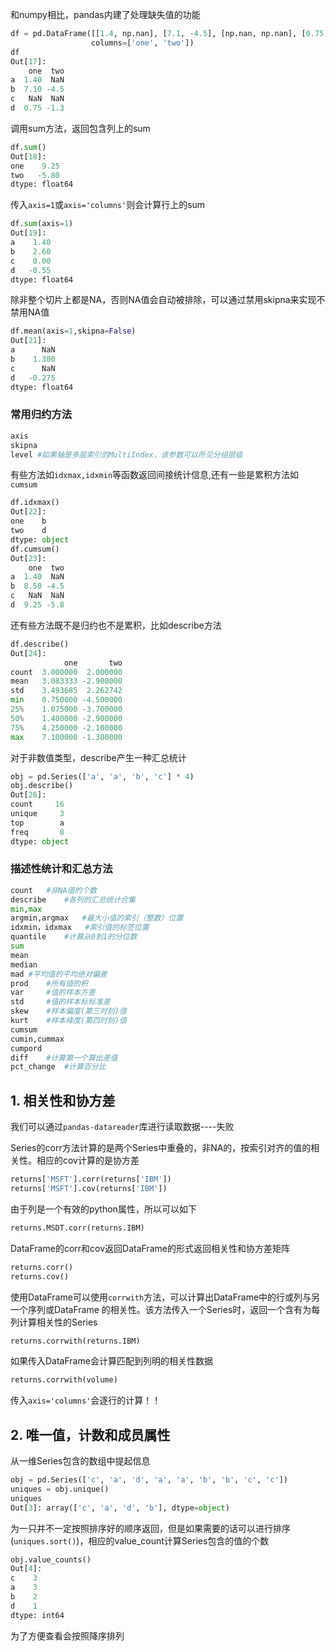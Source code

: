 和numpy相比，pandas内建了处理缺失值的功能

```python
df = pd.DataFrame([[1.4, np.nan], [7.1, -4.5], [np.nan, np.nan], [0.75, -1.3]], index=['a', 'b', 'c', 'd'],
                  columns=['one', 'two'])
df
Out[17]: 
    one  two
a  1.40  NaN
b  7.10 -4.5
c   NaN  NaN
d  0.75 -1.3

```

调用sum方法，返回包含列上的sum

```python
df.sum()
Out[18]: 
one    9.25
two   -5.80
dtype: float64

```

传入`axis=1`或`axis='columns'`则会计算行上的sum

```python
df.sum(axis=1)
Out[19]: 
a    1.40
b    2.60
c    0.00
d   -0.55
dtype: float64
```

除非整个切片上都是NA，否则NA值会自动被排除，可以通过禁用skipna来实现不禁用NA值

```python
df.mean(axis=1,skipna=False)
Out[21]: 
a      NaN
b    1.300
c      NaN
d   -0.275
dtype: float64
```

### 常用归约方法

```python
axis
skipna
level #如果轴是多层索引的MultiIndex，该参数可以所见分组层级
```

有些方法如`idxmax,idxmin`等函数返回间接统计信息,还有一些是累积方法如`cumsum`

```python
df.idxmax()
Out[22]: 
one    b
two    d
dtype: object
df.cumsum()
Out[23]: 
    one  two
a  1.40  NaN
b  8.50 -4.5
c   NaN  NaN
d  9.25 -5.8
```

还有些方法既不是归约也不是累积，比如describe方法

```python
df.describe()
Out[24]: 
            one       two
count  3.000000  2.000000
mean   3.083333 -2.900000
std    3.493685  2.262742
min    0.750000 -4.500000
25%    1.075000 -3.700000
50%    1.400000 -2.900000
75%    4.250000 -2.100000
max    7.100000 -1.300000
```

对于非数值类型，describe产生一种汇总统计

```python
obj = pd.Series(['a', 'a', 'b', 'c'] * 4)
obj.describe()
Out[26]: 
count     16
unique     3
top        a
freq       8
dtype: object
```

### 描述性统计和汇总方法

```python
count	#非NA值的个数
describe	#各列的汇总统计合集
min,max
argmin,argmax	#最大小值的索引（整数）位置
idxmin，idxmax	#索引值的标签位置
quantile	#计算从0到1的分位数
sum
mean
median
mad	#平均值的平均绝对偏差
prod	#所有值的积
var 	#值的样本方差
std		#值的样本标标准差
skew	#样本偏度(第三时刻)值
kurt	#样本峰度(第四时刻)值
cumsum
cumin,cummax
cumpord
diff	#计算第一个算出差值
pct_change	#计算百分比
```

## 1. 相关性和协方差

我们可以通过`pandas-datareader`库进行读取数据----失败

Series的corr方法计算的是两个Series中重叠的，非NA的，按索引对齐的值的相关性。相应的cov计算的是协方差

```python
returns['MSFT'].corr(returns['IBM'])
returns['MSFT'].cov(returns['IBM'])
```

由于列是一个有效的python属性，所以可以如下

```python
returns.MSDT.corr(returns.IBM)
```

DataFrame的corr和cov返回DataFrame的形式返回相关性和协方差矩阵

```python
returns.corr()
returns.cov()
```

使用DataFrame可以使用`corrwith`方法，可以计算出DataFrame中的行或列与另一个序列或DataFrame 的相关性。该方法传入一个Series时，返回一个含有为每列计算相关性的Series

```python
returns.corrwith(returns.IBM)
```

如果传入DataFrame会计算匹配到列明的相关性数据

```python
returns.corrwith(volume)
```

传入`axis='columns'`会逐行的计算！！

## 2. 唯一值，计数和成员属性

从一维Series包含的数组中提起信息

```python
obj = pd.Series(['c', 'a', 'd', 'a', 'a', 'b', 'b', 'c', 'c'])
uniques = obj.unique()
uniques
Out[3]: array(['c', 'a', 'd', 'b'], dtype=object)

```

为一只并不一定按照排序好的顺序返回，但是如果需要的话可以进行排序(`uniques.sort()`)，相应的value_count计算Series包含的值的个数

```python
obj.value_counts()
Out[4]: 
c    3
a    3
b    2
d    1
dtype: int64
```

为了方便查看会按照降序排列